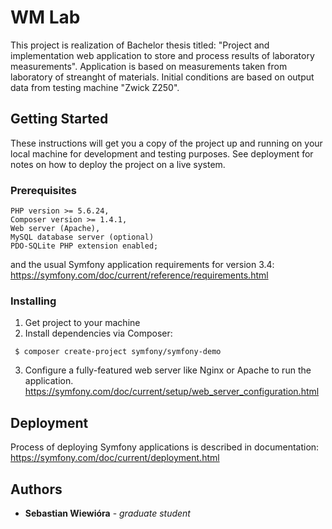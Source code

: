 # WM Lab

This project is realization of Bachelor thesis titled: "Project and 
implementation web application to store and process results of laboratory measurements".
Application is based on measurements taken from laboratory of streanght of materials.
Initial conditions are based on output data from testing machine "Zwick Z250".

## Getting Started

These instructions will get you a copy of the project up and running on your local 
machine for development and testing purposes. 
See deployment for notes on how to deploy the project on a live system.

### Prerequisites

```
PHP version >= 5.6.24,
Composer version >= 1.4.1,
Web server (Apache),
MySQL database server (optional)
PDO-SQLite PHP extension enabled;
```
and the usual Symfony application requirements for version 3.4:
https://symfony.com/doc/current/reference/requirements.html

### Installing

1. Get project to your machine
2. Install dependencies via Composer:
```
 $ composer create-project symfony/symfony-demo
```
3. Configure a fully-featured web server like Nginx or Apache to run the application.
https://symfony.com/doc/current/setup/web_server_configuration.html

## Deployment

Process of deploying Symfony applications is described in documentation: https://symfony.com/doc/current/deployment.html

## Authors

* **Sebastian Wiewióra** - *graduate student*

